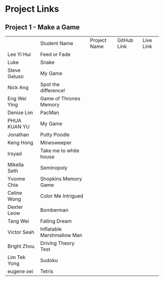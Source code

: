 # Project Links

## Project 1 - Make a Game
<table>
  <th>
    <td>Student Name</td>
    <td>Project Name</td>
    <td>GitHub Link</td>
    <td>Live Link</td>
  </th>
  <tr>
    <td>Lee Yi Hui</td>
    <td>Feed or Fade</td>
    <td><https://github.com/leeyihui/game-slither></td>
    <td><https://leeyihui.github.io/game-slither/></td>
  </tr>

  <tr>
    <td>Luke</td>
    <td>Snake</td>
    <td><http://github.com/blueyoghurt/project-1b></td>
    <td><http://blueyoghurt.github.io/project-1b></td>
  </tr>

  <tr>
    <td>Steve Geluso</td>
    <td>My Game</td>
    <td><http://github.com/geluso/whatever></td>
    <td><http://geluso.github.io/mygame></td>
  </tr>

  <tr>
    <td>Nick Ang</td>
    <td>Spot the difference!</td>
    <td><https://github.com/nickangtc/sherlock-the-difference></td>
    <td><https://nickangtc.github.io/sherlock-the-difference/></td>
  </tr>

  <tr>
    <td>Eng Wei Ying</td>
    <td>Game of Thrones Memory</td>
    <td><https://github.com/weiyingx/GoT-Memory-Match></td>
    <td><https://weiyingx.github.io/GoT-Memory-Match/></td>
  </tr>

  <tr>
    <td>Denise Lim</td>
    <td>PacMan</td>
    <td><https://github.com/thekneeslim/PacMan></td>
    <td><http://thekneeslim.github.io/PacMan></td>
  </tr>

  <tr>
    <td>PHUA KUAN YU</td>
    <td>My Game</td>
    <td><https://github.com/phuaky/baccaratSpecial></td>
    <td><https://phuaky.github.io/baccaratSpecial/></td>
  </tr>

  <tr>
    <td>Jonathan</td>
    <td>Putty Poodle</td>
    <td><https://github.com/Jonalogy></td>
    <td><https://jonalogy.github.io/puttyPoodle/puttyPoodle.beta/></td>
  </tr>

  <tr>
    <td>Keng Hong</td>
    <td>Minesweeper</td>
    <td><http://github.com/kengste/towerDefence></td>
    <td><https://kengste.github.io/towerDefence/></td>
  </tr>

  <tr>
    <td>Irsyad</td>
    <td>Take me to white house</td>
    <td><http://github.com/mdchad/take-me-to-white-house></td>
    <td><https://mdchad.github.io/take-me-to-white-house/></td>
  </tr>

  <tr>
    <td>Mikella Seth</td>
    <td>Seminopoly</td>
    <td><https://github.com/mseth5829></td>
    <td><https://mseth5829.github.io/seminopoly/></td>
  </tr>

  <tr>
    <td>Yvonne Chia</td>
    <td>Shopkins Memory Game</td>
    <td><https://paperplanegirl.github.io/proj1/></td>
    <td><https://github.com/paperplanegirl/proj1></td>
  </tr>

  <tr>
    <td>Celine Wong</td>
    <td>Color Me Intrigued</td>
    <td><https://github.com/celinewsm/color-me-intrigued></td>
    <td><https://celinewsm.github.io/color-me-intrigued/></td>
  </tr>

  <tr>
    <td>Dexter Leow</td>
    <td>Bomberman</td>
    <td><https://github.com/Dexterleow/Project-1-Bomberman></td>
    <td><https://dexterleow.github.io/Project-1-Bomberman/></td>
  </tr>

  <tr>
    <td>Tang Wei</td>
    <td>Falling Dream</td>
    <td><https://github.com/tangwei999/falling-dream></td>
    <td><https://tangwei999.github.io/falling-dream/></td>
  </tr>

  <tr>
    <td>Victor Seah</td>
    <td>Inflatable Marshmallow Man</td>
    <td><https://github.com/victorxyz/GA-WDI-project-1></td>
    <td><http://victorxyz.github.io/GA-WDI-project-1></td>
  </tr>


  <tr>
    <td>Bright Zhou</td>
    <td>Driving Theory Test</td>
    <td><http://github.com/brightchew/project1></td>
    <td><http://brightchew.github.io/project1></td>
  </tr>

  <tr>
    <td>Lim Tek Yong</td>
    <td>Sudoku</td>
    <td><https://github.com/tekwin88/project-1b></td>
    <td><https://tekwin88.github.io/project-1b/sudoku.html></td>
  </tr>
  <tr>
    <td>eugene oei</td>
    <td>Tetris</td>
    <td><https://github.com/eugeneoei/tetris></td>
    <td><https://eugeneoei.github.io/tetris/></td>
  </tr>
</table>
